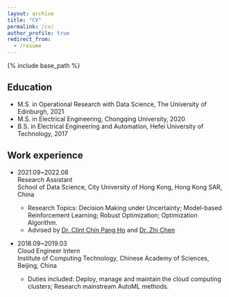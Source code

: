 ```yaml
---
layout: archive
title: "CV"
permalink: /cv/
author_profile: true
redirect_from:
  - /resume
---
```


{% include base_path %}

## Education
* M.S. in Operational Research with Data Science, The University of Edinburgh, 2021
* M.S. in Electrical Engineering, Chongqing University, 2020
* B.S. in Electrical Engineering and Automation, Hefei University of Technology, 2017


## Work experience

* 2021.09~2022.08 <br> Research Assistant <br> School of Data Science, City University of Hong Kong, Hong Kong SAR, China
  * Research Topics: Decision Making under Uncertainty; Model-based Reinforcement Learning; Robust Optimization; Optimization Algorithm.
  * Advised by [Dr. Clint Chin Pang Ho](https://sites.google.com/view/clint-chin-pang-ho/home) and [Dr. Zhi Chen](https://sites.google.com/view/z-chen/home)

* 2018.09~2019.03 <br> Cloud Engineer Intern <br> Institute of Computing Technology, Chinese Academy of Sciences, Beijing, China
  * Duties included: Deploy, manage and maintain the cloud computing clusters; Research mainstream AutoML methods.
  
  
<!---
* 2022.10~present <br> Remote Research Assistant <br> School of Computer Science, University of Technology Sydney, Sydney, Australia
  * Research Topics: Reinforcement Learning + X (e.g., Federated Learning, Natural Language Processing)
  * Advised by [A/Prof. Guodong Long](https://guodonglong.github.io/) and [Dr. Tianyi Zhou](https://tianyizhou.github.io/)

* 2022.09~present <br> Research Assistant <br> Machine Intelligence Laboratory (MiLAB), Westlake University, Hangzhou, China
  * Research Topics: Deep Reinforcement Learning; Robust Reinforcement Learning; Offline Learning.
  * Advised by [Dr. Donglin Wang](https://milab.westlake.edu.cn/index.html)

Talks
======
  <ul>{% for post in site.talks %}
    {% include archive-single-talk-cv.html %}
  {% endfor %}</ul>
  
Teaching
======
  <ul>{% for post in site.teaching %}
    {% include archive-single-cv.html %}
  {% endfor %}</ul>
-->
